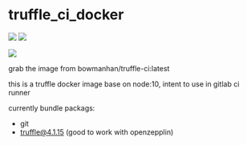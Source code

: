 # truffle_ci_docker

 [![](https://img.shields.io/docker/stars/bowmanhan/truffle-ci.svg)](https://hub.docker.com/r/bowmanhan/truffle-ci 'DockerHub')
 [![](https://img.shields.io/docker/pulls/bowmanhan/truffle-ci.svg)](https://hub.docker.com/r/bowmanhan/truffle-ci 'DockerHub')

 [![](https://img.shields.io/docker/build/bowmanhan/truffle-ci.svg)](https://hub.docker.com/r/bowmanhan/truffle-ci 'DockerHub')

grab the image from bowmanhan/truffle-ci:latest

this is a truffle docker image base on node:10, intent to use in gitlab ci runner

currently bundle packags:

* git
* truffle@4.1.15 (good to work with openzepplin)

